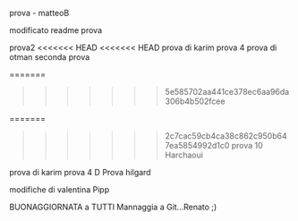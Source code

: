 
prova - matteoB

modificato readme
prova

prova2
<<<<<<< HEAD
<<<<<<< HEAD
prova di karim
prova 4
prova di otman
seconda prova























































=======
>>>>>>> 5e585702aa441ce378ec6aa96da306b4b502fcee

=======
>>>>>>> 2c7cac59cb4ca38c862c950b647ea5854992d1c0
prova 10 Harchaoui

prova di karim
prova 4
D
Prova hilgard

modifiche di valentina 
Pipp

BUONAGGIORNATA a TUTTI
Mannaggia a Git...Renato ;)





